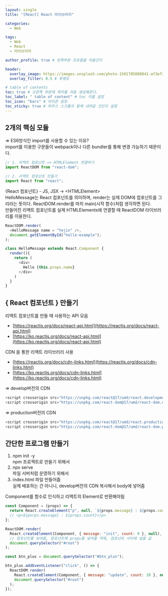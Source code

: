 ```yaml
---
layout: single
title: "[React] React 라이브러리"

categories:
  - Web

tags:
  - Web
  - React
  - 라이브러리

author_profile: true # 왼쪽부분 프로필을 띄울건지

header:
  overlay_image: https://images.unsplash.com/photo-1501785888041-af3ef285b470?ixlib=rb-1.2.1&ixid=eyJhcHBfaWQiOjEyMDd9&auto=format&fit=crop&w=1350&q=80
  overlay_filter: 0.5 # 투명도

# table of contents
toc: true # 오른쪽 부분에 목차를 자동 생성해준다.
toc_label: " table of content" # toc 이름 설정
toc_icon: "bars" # 아이콘 설정
toc_sticky: true # 마우스 스크롤과 함께 내려갈 것인지 설정
---
```


## 2개의 핵심 모듈

=> ES6방식인 import를 사용할 수 있는 이유?  
import를 이용한 구문들이 webpack이나 다른 bundler를 통해 변경 가능하기 때문이다.

```js
// 1. 리액트 컴포넌트 => HTMLElement 연결하기
import ReactDOM from "react-dom";

// 2. 리액트 컴포넌트 만들기
import React from "react";
```

{React 컴포넌트} - JS, JSX -> &lt;HTMLElement&gt;  
HelloMessage는 React 컴포넌트를 의미하며, render는 실제 DOM에 컴포넌트를 그리라는 뜻이다.
ReactDOM.render를 마치 main(시작 함수)처럼 생각하면 된다.  
만들어진 리액트 컴포넌트를 실제 HTMLElements에 연결할 때 ReactDOM 라이브러리를 이용한다.

```js
ReactDOM.render(
  <HelloMessage name = "Yejin" />,
  document.getElementById("hello-example");
);

class HelloMessage extends React.Component {
  render(){
    return (
      <div>
        Hello {this.props.name}
      </div>
    )
  }
}
```

## { React 컴포넌트 } 만들기

리액트 컴포넌트를 만들 때 사용하는 API 모음

- [https://reactjs.org/docs/react-api.html](https://reactjs.org/docs/react-api.html)
- [https://ko.reactjs.org/docs/react-api.html](https://ko.reactjs.org/docs/react-api.html)

CDN 을 통한 리액트 라이브러리 사용

- [https://reactjs.org/docs/cdn-links.html](https://reactjs.org/docs/cdn-links.html)
- [https://ko.reactjs.org/docs/cdn-links.html](https://ko.reactjs.org/docs/cdn-links.html)

=> develop버전의 CDN

```js
<script crossorigin src="https://unpkg.com/react@17/umd/react.development.js"></script>
<script crossorigin src="https://unpkg.com/react-dom@17/umd/react-dom.development.js"></script>
```

=> production버전의 CDN

```js
<script crossorigin src="https://unpkg.com/react@17/umd/react.production.min.js"></script>
<script crossorigin src="https://unpkg.com/react-dom@17/umd/react-dom.production.min.js"></script>
```

## 간단한 프로그램 만들기

1. npm init -y  
   npm 프로젝트로 만들기 위해서
1. npx serve  
   파일 서버처럼 운영하기 위해서
1. index.html 파일 만들어줌  
   실제 배포하는 건 아니니, develop버전의 CDN 복사해서 body에 넣어줌

Component를 함수로 인식하고 리액트의 Element로 반환해야됨

```js
const Component = (props) => {
  return React.createElement("p", null, `${props.message} : ${props.count}`);
  // <p>${porps.message} : ${props.count}</p>
};

ReactDOM.render(
  React.createElement(Component, { message: "init", count: 0 }, null),
  // 컴포넌트를 보여줌, 컴포넌트에 props를 넣어줄 객체, 컴포넌트 사이에 넣을 값
  document.querySelector("#root")
);

const btn_plus = document.querySelector("#btn_plus");

btn_plus.addEventListener("click", () => {
  ReactDOM.render(
    React.createElement(Component, { message: "update", count: 10 }, null),
    document.querySelector("#root")
  );
});
```
